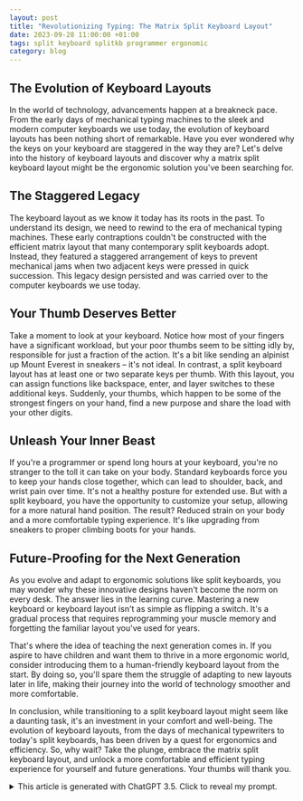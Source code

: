 ```yaml
---
layout: post
title: "Revolutionizing Typing: The Matrix Split Keyboard Layout"
date: 2023-09-28 11:00:00 +01:00
tags: split keyboard splitkb programmer ergonomic
category: blog
---
```


## The Evolution of Keyboard Layouts

In the world of technology, advancements happen at a breakneck pace. From the early days of mechanical typing machines to the sleek and modern computer keyboards we use today, the evolution of keyboard layouts has been nothing short of remarkable. Have you ever wondered why the keys on your keyboard are staggered in the way they are? Let's delve into the history of keyboard layouts and discover why a matrix split keyboard layout might be the ergonomic solution you've been searching for.

## The Staggered Legacy

The keyboard layout as we know it today has its roots in the past. To understand its design, we need to rewind to the era of mechanical typing machines. These early contraptions couldn't be constructed with the efficient matrix layout that many contemporary split keyboards adopt. Instead, they featured a staggered arrangement of keys to prevent mechanical jams when two adjacent keys were pressed in quick succession. This legacy design persisted and was carried over to the computer keyboards we use today.

## Your Thumb Deserves Better

Take a moment to look at your keyboard. Notice how most of your fingers have a significant workload, but your poor thumbs seem to be sitting idly by, responsible for just a fraction of the action. It's a bit like sending an alpinist up Mount Everest in sneakers – it's not ideal. In contrast, a split keyboard layout has at least one or two separate keys per thumb. With this layout, you can assign functions like backspace, enter, and layer switches to these additional keys. Suddenly, your thumbs, which happen to be some of the strongest fingers on your hand, find a new purpose and share the load with your other digits.

## Unleash Your Inner Beast

If you're a programmer or spend long hours at your keyboard, you're no stranger to the toll it can take on your body. Standard keyboards force you to keep your hands close together, which can lead to shoulder, back, and wrist pain over time. It's not a healthy posture for extended use. But with a split keyboard, you have the opportunity to customize your setup, allowing for a more natural hand position. The result? Reduced strain on your body and a more comfortable typing experience. It's like upgrading from sneakers to proper climbing boots for your hands.

## Future-Proofing for the Next Generation

As you evolve and adapt to ergonomic solutions like split keyboards, you may wonder why these innovative designs haven't become the norm on every desk. The answer lies in the learning curve. Mastering a new keyboard or keyboard layout isn't as simple as flipping a switch. It's a gradual process that requires reprogramming your muscle memory and forgetting the familiar layout you've used for years.

That's where the idea of teaching the next generation comes in. If you aspire to have children and want them to thrive in a more ergonomic world, consider introducing them to a human-friendly keyboard layout from the start. By doing so, you'll spare them the struggle of adapting to new layouts later in life, making their journey into the world of technology smoother and more comfortable.

In conclusion, while transitioning to a split keyboard layout might seem like a daunting task, it's an investment in your comfort and well-being. The evolution of keyboard layouts, from the days of mechanical typewriters to today's split keyboards, has been driven by a quest for ergonomics and efficiency. So, why wait? Take the plunge, embrace the matrix split keyboard layout, and unlock a more comfortable and efficient typing experience for yourself and future generations. Your thumbs will thank you.

<details markdown="1"> 
<summary>
This article is generated with ChatGPT 3.5. Click to reveal my prompt.
</summary>
expand the following article to be published on a technology blog and optimize it with seo, keep the markdown formatting:

TLDR; An alpinist does not climb the Mount Everest in sneakers. Why should you?

## Optimised for the Operator (aka. YOU)

Did you ever wonder why the keyboard layout is staggered?
It is because old mechanical typing machines couldn't be constructed with a matrix layout like most of the split keyboards have.
prompt: write something about the history of keyboard layouts and why a matrix split keyboard layout is more ergonomic

## Your thumb is bored

One key for two fingers? What the f* is this sh*? Your index finger should handle 6 keys but the thumb only 0.5 keys ... I don't know about this weird keyboard design.  
A split keyboard has at least one or two seperate keys per thumb. I mapped backspace, enter and a layer switch to these additional keys.  
I finally found a purpose for my thumbs (which are actually the strongest fingers on the hand)!

## You are a beast and you know it

The more muscular you become, the harder it gets to keep your hands tight together on your keyboard (for sure I don't have these kind of problems since I am a programmer.... but anyways).  
Standard keyboards generate shoulder, back and wrist pain over the years. You always have to squeeze your shoulders in front of your body together, which is not a healthy position to be in for a long period of time.  

## You want kids...

... and you want them to life in a better world, I am sure!  
"But Felix, if split keyboards are so nice, why haven't I seen them on any desk so far?"  
Good question, for sure. Learning to write on a keyboard is not as easy as you might think because you learned it as a kid or over the years. It is a slow process because it is difficult.  
Reprogramming your brain to a new keyboard or keyboard layout is even more difficult since before getting used to it, you have to forget about the old layout, so it takes even more effort.

Thats why you should teach your kids a human friendly keyboard layout while growing up in order to make their lives easier in the future.
They don't have to struggle like you will the next 3 months learning to write on a new keyboard.
</details>

